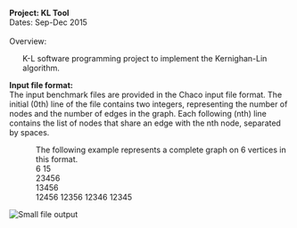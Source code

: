<b>Project: KL Tool</b><br>
Dates: Sep-Dec 2015<br><br>
Overview:<br>
<ul>
K-L software programming project to implement the Kernighan-Lin algorithm. 
</ul>

<b>Input file format:</b><br>
The input benchmark files are provided in the Chaco input file format. The initial (0th) line of the file contains two integers, representing the number of nodes and the number of edges in the graph. Each following (nth) line contains the list of nodes that share an edge with the nth node, separated by spaces.<br>
<ul><ul>
The following example represents a complete graph on 6 vertices in this format.<br> 
6 15<br>
23456<br>
13456<br>
12456 12356 12346 12345<br>
</ul></ul>

<img src="http://i68.tinypic.com/2lm6gw2.jpg" border="0" alt="Small file output"></a>
